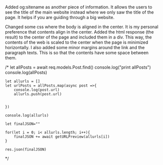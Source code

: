Added og:sitename as another piece of information.
It allows the users to see the title of the main website instead where we only saw the title of the page.
It helps if you are guiding through a big website.

Changed some css where the body is aligned in the center. It is my personal preference that contents align in the center.
Added the html response (the result) to the center of the page and included them in a div.
This way, the contents of the web is scaled to the center when the page is minimized horizontally.
I also added some minor margins around the link and the paragraph texts. This is so that the contents have some space between them.

/*
let allPosts = await req.models.Post.find()
    console.log("print allPosts")
    console.log(allPosts)

    let allurls = []
    let urlPosts = allPosts.map(async post =>{
        console.log(post.url)
        allurls.push(post.url)


    })

    console.log(allurls)

    let finalJSON=""

    for(let i = 0; i< allurls.length; i++){
        finalJSON += await getURLPreview(allurls[i]) 
    }

    res.json(finalJSON)
*/